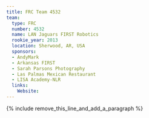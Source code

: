 ```yaml
---
title: FRC Team 4532
team:
  type: FRC
  number: 4532
  name: LAN Jaguars FIRST Robotics
  rookie_year: 2013
  location: Sherwood, AR, USA
  sponsors:
  - AndyMark
  - Arkansas FIRST
  - Sarah Parsons Photography
  - Las Palmas Mexican Restaurant
  - LISA Academy-NLR
  links:
    Website:
---
```


{% include remove_this_line_and_add_a_paragraph %}